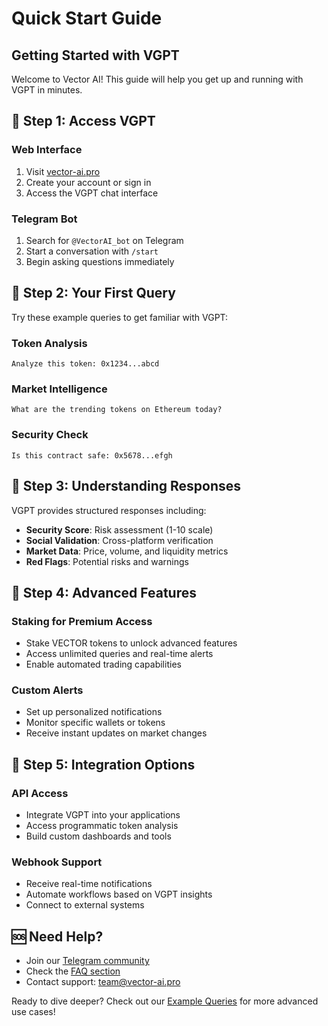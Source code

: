 # Quick Start Guide

## Getting Started with VGPT

Welcome to Vector AI! This guide will help you get up and running with VGPT in minutes.

## 🚀 Step 1: Access VGPT

### Web Interface
1. Visit [vector-ai.pro](https://vector-ai.pro)
2. Create your account or sign in
3. Access the VGPT chat interface

### Telegram Bot
1. Search for `@VectorAI_bot` on Telegram
2. Start a conversation with `/start`
3. Begin asking questions immediately

## 💬 Step 2: Your First Query

Try these example queries to get familiar with VGPT:

### Token Analysis
```
Analyze this token: 0x1234...abcd
```

### Market Intelligence
```
What are the trending tokens on Ethereum today?
```

### Security Check
```
Is this contract safe: 0x5678...efgh
```

## 🎯 Step 3: Understanding Responses

VGPT provides structured responses including:

- **Security Score**: Risk assessment (1-10 scale)
- **Social Validation**: Cross-platform verification
- **Market Data**: Price, volume, and liquidity metrics
- **Red Flags**: Potential risks and warnings

## 🔧 Step 4: Advanced Features

### Staking for Premium Access
- Stake VECTOR tokens to unlock advanced features
- Access unlimited queries and real-time alerts
- Enable automated trading capabilities

### Custom Alerts
- Set up personalized notifications
- Monitor specific wallets or tokens
- Receive instant updates on market changes

## 📱 Step 5: Integration Options

### API Access
- Integrate VGPT into your applications
- Access programmatic token analysis
- Build custom dashboards and tools

### Webhook Support
- Receive real-time notifications
- Automate workflows based on VGPT insights
- Connect to external systems

## 🆘 Need Help?

- Join our [Telegram community](https://t.me/vectorai_tg)
- Check the [FAQ section](6-Links-Resources.md)
- Contact support: team@vector-ai.pro

Ready to dive deeper? Check out our [Example Queries](3-2-Example-Queries.md) for more advanced use cases! 